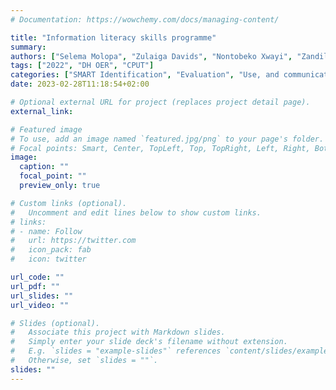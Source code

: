 ```yaml
---
# Documentation: https://wowchemy.com/docs/managing-content/

title: "Information literacy skills programme"
summary: 
authors: ["Selema Molopa", "Zulaiga Davids", "Nontobeko Xwayi", "Zandile Mboneni", "Joanne Arendse", "Nathan Kalam", "Christel Oosthuizen", "Xabiso Xesi"]
tags: ["2022", "DH OER", "CPUT"]
categories: ["SMART Identification", "Evaluation", "Use, and communication of information"]
date: 2023-02-28T11:18:54+02:00

# Optional external URL for project (replaces project detail page).
external_link: 

# Featured image
# To use, add an image named `featured.jpg/png` to your page's folder.
# Focal points: Smart, Center, TopLeft, Top, TopRight, Left, Right, BottomLeft, Bottom, BottomRight.
image:
  caption: ""
  focal_point: ""
  preview_only: true

# Custom links (optional).
#   Uncomment and edit lines below to show custom links.
# links:
# - name: Follow
#   url: https://twitter.com
#   icon_pack: fab
#   icon: twitter

url_code: ""
url_pdf: ""
url_slides: ""
url_video: ""

# Slides (optional).
#   Associate this project with Markdown slides.
#   Simply enter your slide deck's filename without extension.
#   E.g. `slides = "example-slides"` references `content/slides/example-slides.md`.
#   Otherwise, set `slides = ""`.
slides: ""
---
```


